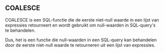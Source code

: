 ## COALESCE

COALESCE is een SQL-functie die de eerste niet-null waarde in een lijst van expressies retourneert en wordt gebruikt om null-waarden in SQL-query's te behandelen.

Dus, het is een functie die null-waarden in een SQL-query kan behandelen door de eerste niet-null waarde te retourneren uit een lijst van expressies.


